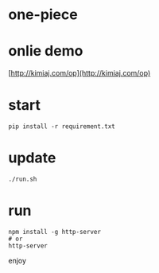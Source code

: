 # one-piece

# onlie demo
[http://kimiaj.com/op](http://kimiaj.com/op)

# start

```shell
pip install -r requirement.txt
```

# update

```shell
./run.sh
```

# run

```shell
npm install -g http-server
# or
http-server
```

enjoy
